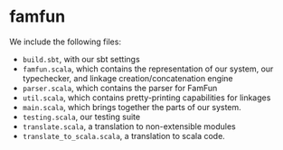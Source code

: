 # famfun

We include the following files:
- `build.sbt`, with our sbt settings
- `famfun.scala`, which contains the representation of our system, our typechecker, and linkage creation/concatenation engine
- `parser.scala`, which contains the parser for FamFun
- `util.scala`, which contains pretty-printing capabilities for linkages
- `main.scala`, which brings together the parts of our system.
- `testing.scala`, our testing suite
- `translate.scala`, a translation to non-extensible modules
- `translate_to_scala.scala`, a translation to scala code.
